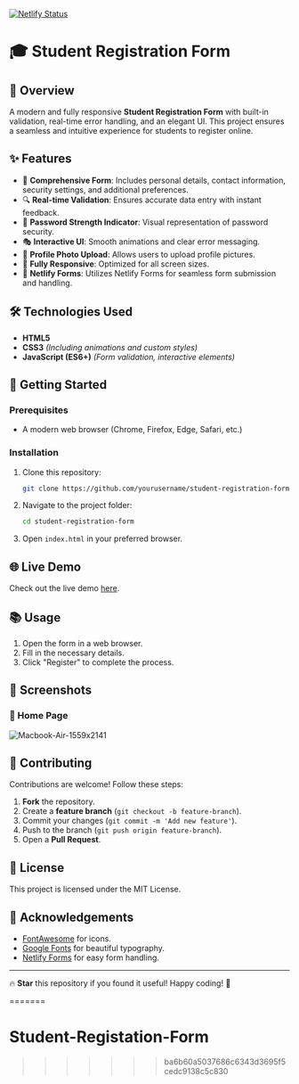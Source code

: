 [![Netlify Status](https://api.netlify.com/api/v1/badges/168507ed-6e7d-40a4-bb68-f9d12ad4df4b/deploy-status)](https://app.netlify.com/sites/srf/deploys)

# 🎓 Student Registration Form

## 📖 Overview
A modern and fully responsive **Student Registration Form** with built-in validation, real-time error handling, and an elegant UI. This project ensures a seamless and intuitive experience for students to register online.

## ✨ Features
- 📝 **Comprehensive Form**: Includes personal details, contact information, security settings, and additional preferences.
- 🔍 **Real-time Validation**: Ensures accurate data entry with instant feedback.
- 🔑 **Password Strength Indicator**: Visual representation of password security.
- 🎭 **Interactive UI**: Smooth animations and clear error messaging.
- 📸 **Profile Photo Upload**: Allows users to upload profile pictures.
- 📱 **Fully Responsive**: Optimized for all screen sizes.
- 📃 **Netlify Forms**: Utilizes Netlify Forms for seamless form submission and handling.

## 🛠️ Technologies Used
- **HTML5**
- **CSS3** *(Including animations and custom styles)*
- **JavaScript (ES6+)** *(Form validation, interactive elements)*

## 🚀 Getting Started
### Prerequisites
- A modern web browser (Chrome, Firefox, Edge, Safari, etc.)

### Installation
1. Clone this repository:
   ```sh
   git clone https://github.com/yourusername/student-registration-form.git
   ```
2. Navigate to the project folder:
   ```sh
   cd student-registration-form
   ```
3. Open `index.html` in your preferred browser.

## 🌐 Live Demo
Check out the live demo [here](https://srf.netlify.app/).

## 📚 Usage
1. Open the form in a web browser.
2. Fill in the necessary details.
3. Click "Register" to complete the process.

## 📸 Screenshots
### 📌 Home Page
![Macbook-Air-1559x2141](https://github.com/user-attachments/assets/012c63ee-4a73-40a1-ae67-f10f2046bb78)

## 🤝 Contributing
Contributions are welcome! Follow these steps:
1. **Fork** the repository.
2. Create a **feature branch** (`git checkout -b feature-branch`).
3. Commit your changes (`git commit -m 'Add new feature'`).
4. Push to the branch (`git push origin feature-branch`).
5. Open a **Pull Request**.

## 📄 License
This project is licensed under the MIT License.

## 🙏 Acknowledgements
- [FontAwesome](https://fontawesome.com/) for icons.
- [Google Fonts](https://fonts.google.com/) for beautiful typography.
- [Netlify Forms](https://docs.netlify.com/forms/setup/) for easy form handling.

---
🔥 **Star** this repository if you found it useful! Happy coding! 🚀

=======
# Student-Registation-Form
>>>>>>> ba6b60a5037686c6343d3695f5cedc9138c5c830
